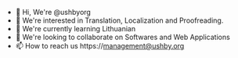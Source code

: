 - 👋 Hi, We're @ushbyorg
- 👀 We're interested in Translation, Localization and Proofreading.
- 🌱 We're currently learning Lithuanian
- 💞️ We're looking to collaborate on Softwares and Web Applications
- 📫 How to reach us https://management@ushby.org

<!---
ushbyorg/ushbyorg is a ✨ special ✨ repository because its `README.md` (this file) appears on your GitHub profile.
You can click the Preview link to take a look at your changes.
--->
